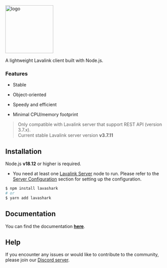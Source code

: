 <img height="150" alt="logo" src="public/imgs/big-logo.svg">  

A lightweight Lavalink client built with Node.js.  

### Features
* Stable  

* Object-oriented  

* Speedy and efficient  

* Minimal CPU/memory footprint


> Only compatible with Lavalink server that support REST API (version 3.7.x).  
> Current stable Lavalink server version **v3.7.11**  


## Installation
Node.js **v18.12** or higher is required.  
* You need at least one [Lavalink Server](https://github.com/lavalink-devs/Lavalink) node to run. Please refer to the [Server Configuration](https://lavashark.js.org/docs/server-config) section for setting up the configuration.

```bash
$ npm install lavashark
# or
$ yarn add lavashark
```


## Documentation

You can find the documentation [**here**](https://lavashark.js.org/docs).


## Help

If you encounter any issues or would like to contribute to the community, please join our [Discord server](https://discord.gg/7rQEx7SPGr).
